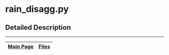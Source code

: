 # rain\_disagg.py #



## Detailed Description ##




---
| [Main Page](ambhas.md) | [Files](ambhas_files.md) |
|:-----------------------|:-------------------------|